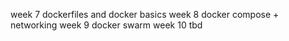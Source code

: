 week 7
dockerfiles and docker basics
week 8 
docker compose + networking
week 9
docker swarm
week 10
tbd
